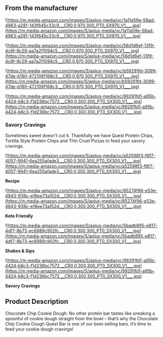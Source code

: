 ## **From the manufacturer**

![https://m.media-amazon.com/images/S/aplus-media/vc/1a11a59e-58ad-4963-a281-143f645c33c9.__CR0,0,970,300_PT0_SX970_V1___.jpg](https://m.media-amazon.com/images/S/aplus-media/vc/1a11a59e-58ad-4963-a281-143f645c33c9.__CR0,0,970,300_PT0_SX970_V1___.jpg)

![https://m.media-amazon.com/images/S/aplus-media/vc/56d1d6ef-13f9-4c8f-9c29-aa7a2f1094c5.__CR0,0,970,300_PT0_SX970_V1___.jpg](https://m.media-amazon.com/images/S/aplus-media/vc/56d1d6ef-13f9-4c8f-9c29-aa7a2f1094c5.__CR0,0,970,300_PT0_SX970_V1___.jpg)

![https://m.media-amazon.com/images/S/aplus-media/vc/b59291fd-3099-47de-b180-472106f168c3.__CR0,0,970,300_PT0_SX970_V1___.jpg](https://m.media-amazon.com/images/S/aplus-media/vc/b59291fd-3099-47de-b180-472106f168c3.__CR0,0,970,300_PT0_SX970_V1___.jpg)

![https://m.media-amazon.com/images/S/aplus-media/vc/99291fd1-a95b-4424-b8c3-f1d236bc7572.__CR0,0,300,300_PT0_SX300_V1___.jpg](https://m.media-amazon.com/images/S/aplus-media/vc/99291fd1-a95b-4424-b8c3-f1d236bc7572.__CR0,0,300,300_PT0_SX300_V1___.jpg)

### **Savory Cravings**

Sometimes sweet doesn’t cut it. Thankfully we have Quest Protein Chips, Tortilla Style Protein Chips and Thin Crust Pizzas to feed your savory cravings.

![https://m.media-amazon.com/images/S/aplus-media/vc/a52598f3-f6f7-4057-9941-6ea255afade3.__CR0,0,300,300_PT0_SX300_V1___.jpg](https://m.media-amazon.com/images/S/aplus-media/vc/a52598f3-f6f7-4057-9941-6ea255afade3.__CR0,0,300,300_PT0_SX300_V1___.jpg)

**Recipe**

![https://m.media-amazon.com/images/S/aplus-media/vc/85274f96-e53e-4843-938c-e18ee73a152d.__CR0,0,300,300_PT0_SX300_V1___.jpg](https://m.media-amazon.com/images/S/aplus-media/vc/85274f96-e53e-4843-938c-e18ee73a152d.__CR0,0,300,300_PT0_SX300_V1___.jpg)

**Keto Friendly**

![https://m.media-amazon.com/images/S/aplus-media/vc/5badb895-e817-4df7-8b73-ec6989c902fc.__CR0,0,300,300_PT0_SX300_V1___.jpg](https://m.media-amazon.com/images/S/aplus-media/vc/5badb895-e817-4df7-8b73-ec6989c902fc.__CR0,0,300,300_PT0_SX300_V1___.jpg)

**Shakes & Sips**

![https://m.media-amazon.com/images/S/aplus-media/vc/99291fd1-a95b-4424-b8c3-f1d236bc7572.__CR0,0,300,300_PT0_SX300_V1___.jpg](https://m.media-amazon.com/images/S/aplus-media/vc/99291fd1-a95b-4424-b8c3-f1d236bc7572.__CR0,0,300,300_PT0_SX300_V1___.jpg)

**Savory Cravings**

## **Product Description**

Chocolate Chip Cookie Dough: No other protein bar tastes like sneaking a spoonful of cookie dough straight from the bowl – that’s why the Chocolate Chip Cookie Dough Quest Bar is one of our best-selling bars. It’s time to feed your cookie dough cravings!
